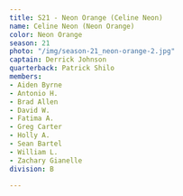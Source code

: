 ```yaml
---
title: S21 - Neon Orange (Celine Neon)
name: Celine Neon (Neon Orange)
color: Neon Orange
season: 21
photo: "/img/season-21_neon-orange-2.jpg"
captain: Derrick Johnson
quarterback: Patrick Shilo
members:
- Aiden Byrne
- Antonio H.
- Brad Allen
- David W.
- Fatima A.
- Greg Carter
- Holly A.
- Sean Bartel
- William L.
- Zachary Gianelle
division: B

---
```

